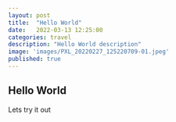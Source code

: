 ```yaml
---
layout: post
title:  "Hello World"
date:   2022-03-13 12:25:00
categories: travel
description: "Hello World description"
image: 'images/PXL_20220227_125220709-01.jpeg'
published: true
---
```


## Hello World 

Lets try it out